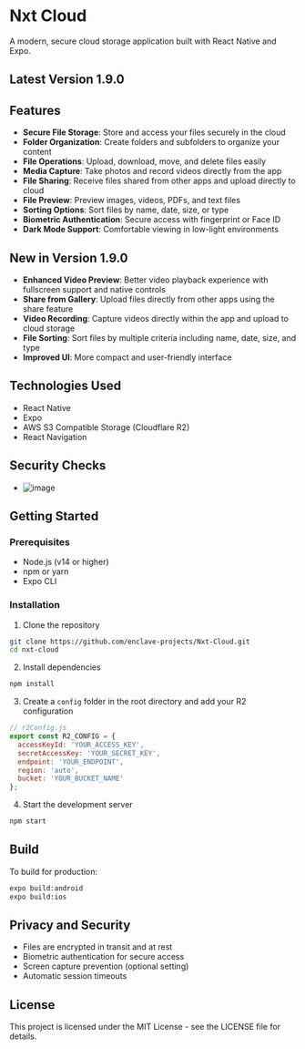 # Nxt Cloud

A modern, secure cloud storage application built with React Native and Expo.

## Latest Version 1.9.0

## Features

- **Secure File Storage**: Store and access your files securely in the cloud
- **Folder Organization**: Create folders and subfolders to organize your content
- **File Operations**: Upload, download, move, and delete files easily
- **Media Capture**: Take photos and record videos directly from the app
- **File Sharing**: Receive files shared from other apps and upload directly to cloud
- **File Preview**: Preview images, videos, PDFs, and text files
- **Sorting Options**: Sort files by name, date, size, or type
- **Biometric Authentication**: Secure access with fingerprint or Face ID
- **Dark Mode Support**: Comfortable viewing in low-light environments

## New in Version 1.9.0
- **Enhanced Video Preview**: Better video playback experience with fullscreen support and native controls
- **Share from Gallery**: Upload files directly from other apps using the share feature
- **Video Recording**: Capture videos directly within the app and upload to cloud storage
- **File Sorting**: Sort files by multiple criteria including name, date, size, and type
- **Improved UI**: More compact and user-friendly interface

## Technologies Used

- React Native
- Expo
- AWS S3 Compatible Storage (Cloudflare R2)
- React Navigation

## Security Checks

- ![image](https://github.com/user-attachments/assets/0718a294-9576-4b09-8550-85f9ab329b71)


## Getting Started

### Prerequisites

- Node.js (v14 or higher)
- npm or yarn
- Expo CLI

### Installation

1. Clone the repository
```bash
git clone https://github.com/enclave-projects/Nxt-Cloud.git
cd nxt-cloud
```

2. Install dependencies
```bash
npm install
```

3. Create a `config` folder in the root directory and add your R2 configuration
```javascript
// r2Config.js
export const R2_CONFIG = {
  accessKeyId: 'YOUR_ACCESS_KEY',
  secretAccessKey: 'YOUR_SECRET_KEY',
  endpoint: 'YOUR_ENDPOINT',
  region: 'auto',
  bucket: 'YOUR_BUCKET_NAME'
};
```

4. Start the development server
```bash
npm start
```

## Build

To build for production:

```bash
expo build:android
expo build:ios
```

## Privacy and Security

- Files are encrypted in transit and at rest
- Biometric authentication for secure access
- Screen capture prevention (optional setting)
- Automatic session timeouts

## License

This project is licensed under the MIT License - see the LICENSE file for details.
